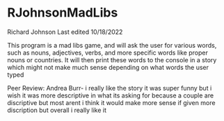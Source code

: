 # RJohnsonMadLibs
Richard Johnson
Last edited 10/18/2022

This program is a mad libs game, and will ask the user for various words, such as nouns, adjectives, verbs, and more specific words like proper nouns or countries. It will then print these words to the console in a story which might not make much sense depending on what words the user typed

Peer Review: Andrea Burr- i really like the story it was super funny but i wish it was more descriptive in what its asking for because a couple are discriptive but most arent i think it would make more sense if given more discription but overall i really like it 
